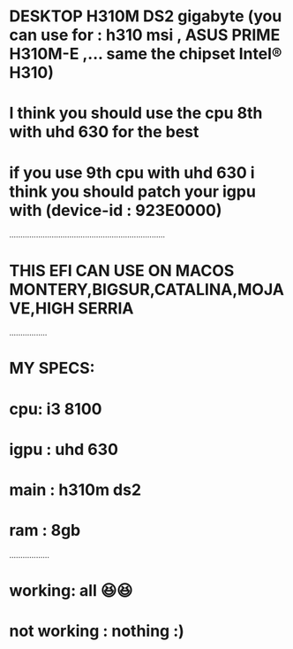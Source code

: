 # DESKTOP H310M DS2 gigabyte (you can use for : h310 msi , ASUS PRIME H310M-E ,... same the chipset Intel® H310)
# I think you should use the cpu 8th with uhd 630 for the best
# if you use 9th cpu with uhd 630 i think you should patch your igpu with (device-id : 923E0000)
......................................................................
# THIS EFI CAN USE ON MACOS MONTERY,BIGSUR,CATALINA,MOJAVE,HIGH SERRIA
.................
# MY SPECS:
# cpu: i3 8100
# igpu : uhd 630
# main : h310m ds2
# ram : 8gb
..................
# working: all 😆😆
# not working : nothing :)
